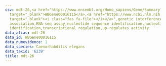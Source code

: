 ```yaml
---
csv: mdt-26,<a href="https://www.ensembl.org/Homo_sapiens/Gene/Summary?db=core;g=WBGene00016115"
  target="_blank">WBGene00016115</a>,<a href="https://www.ncbi.nlm.nih.gov/pubmed/27496166"
  target="_blank"><i class="fas fa-file"></i></a>",genetic interference,functional
  association,RNA-seq assay,nucleotide sequence identification,nucleotide sequence
  identification,transcriptional regulation,up-regulates activity
data_alias: mdt-26
data_id: WBGene00016115
data_numevidence: 1
data_species: Caenorhabditis elegans
data_taxid: '6239'
title: mdt-26
---
```

